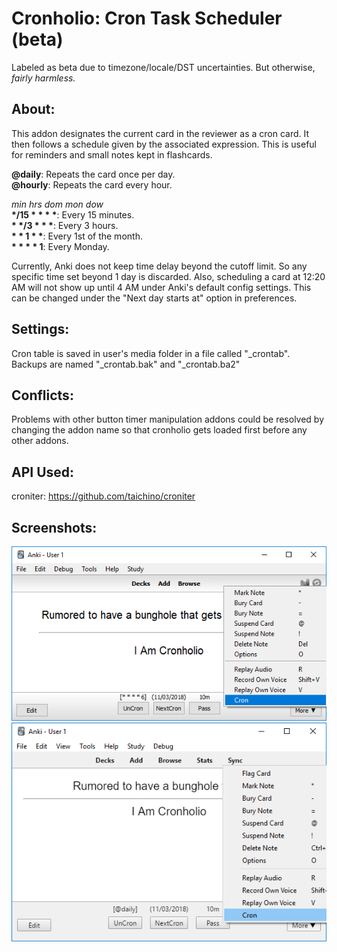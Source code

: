 # Cronholio: Cron Task Scheduler (beta)

Labeled as beta due to timezone/locale/DST uncertainties. But otherwise, <i>fairly harmless.</i>

## About:
This addon designates the current card in the reviewer as a cron card. It then follows a schedule given by the associated expression. This is useful for reminders and small notes kept in flashcards.  

<b>@daily</b>: Repeats the card once per day.  
<b>@hourly</b>: Repeats the card every hour.  

<i>min hrs dom mon dow</i>  
<b>&ast;/15 &ast; &ast; &ast; &ast;</b>: Every 15 minutes.  
<b>&ast;  &ast;/3 &ast; &ast; &ast;</b>: Every 3 hours.  
<b>&ast; &ast; 1 &ast; &ast;</b>: Every 1st of the month.  
<b>&ast; &ast; &ast; &ast; 1</b>: Every Monday.  

Currently, Anki does not keep time delay beyond the cutoff limit. So any specific time set beyond 1 day is discarded. Also, scheduling a card at 12:20 AM will not show up until 4 AM under Anki's default config settings. This can be changed under the "Next day starts at" option in preferences.

## Settings:
Cron table is saved in user's media folder in a file called "_crontab".  
Backups are named "_crontab.bak" and "_crontab.ba2"  

## Conflicts:
Problems with other button timer manipulation addons could be resolved by changing the addon name so that cronholio gets loaded first before any other addons.

## API Used:
croniter: https://github.com/taichino/croniter

## Screenshots:
<img src="https://github.com/lovac42/Cronholio/blob/master/screenshots/menuoptions.png?raw=true"/>  
<img src="https://github.com/lovac42/Cronholio/blob/master/screenshots/menuoptions21.png?raw=true"/>

